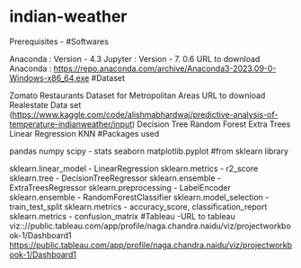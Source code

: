 # indian-weather
Prerequisites - #Softwares

Anaconda : Version - 4.3
Jupyter : Version - 7. 0.6
URL to download Anaconda : https://repo.anaconda.com/archive/Anaconda3-2023.09-0-Windows-x86_64.exe
#Dataset

Zomato Restaurants Dataset for Metropolitan Areas
URL to download Realestate Data set (https://www.kaggle.com/code/alishmabhardwaj/predictive-analysis-of-temperature-indianweather/input)
Decision Tree
Random Forest
Extra Trees
Linear Regression
KNN
#Packages used

pandas
numpy
scipy - stats
seaborn
matplotlib.pyplot
#from sklearn library

sklearn.linear_model - LinearRegression
sklearn.metrics - r2_score
sklearn.tree - DecisionTreeRegressor
sklearn.ensemble - ExtraTreesRegressor
sklearn.preprocessing - LabelEncoder
sklearn.ensemble - RandomForestClassifier
sklearn.model_selection - train_test_split
sklearn.metrics - accuracy_score, classification_report
sklearn.metrics - confusion_matrix
#Tableau -URL to tableau viz:://public.tableau.com/app/profile/naga.chandra.naidu/viz/projectworkbook-1/Dashboard1
https://public.tableau.com/app/profile/naga.chandra.naidu/viz/projectworkbook-1/Dashboard1



